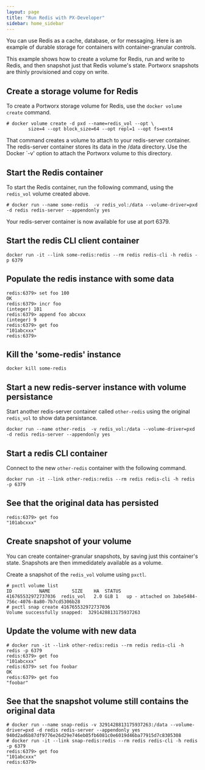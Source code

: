 ```yaml
---
layout: page
title: "Run Redis with PX-Developer"
sidebar: home_sidebar
---
```

You can use Redis as a cache, database, or for messaging. Here is an example of durable storage for containers with container-granular controls.

This example shows how to create a volume for Redis, run and write to Redis, and then snapshot just that Redis volume's state. Portworx snapshots are thinly provisioned and copy on write.

## Create a storage volume for Redis

To create a Portworx storage volume for Redis, use the `docker volume create` command.

```
# docker volume create -d pxd --name=redis_vol --opt \
     	size=4 --opt block_size=64 --opt repl=1 --opt fs=ext4
```

That command creates a volume to attach to your redis-server container. The redis-server container stores its data in the /data directory. Use the Docker `-v' option to attach the Portworx volume to this directory.  

## Start the Redis container

To start the Redis container, run the following command, using the `redis_vol` volume created above.

```
# docker run --name some-redis  -v redis_vol:/data --volume-driver=pxd  -d redis redis-server --appendonly yes
```

Your redis-server container is now available for use at port 6379.

## Start the redis CLI client container

```
docker run -it --link some-redis:redis --rm redis redis-cli -h redis -p 6379
```

## Populate the redis instance with some data

```
redis:6379> set foo 100
OK
redis:6379> incr foo
(integer) 101
redis:6379> append foo abcxxx
(integer) 9
redis:6379> get foo
"101abcxxx"
redis:6379>
```

## Kill the 'some-redis' instance

```
docker kill some-redis
```

## Start a new redis-server instance with volume persistance

Start another redis-server container called `other-redis` using the original `redis_vol` to show data persistance.

```
docker run --name other-redis  -v redis_vol:/data --volume-driver=pxd  -d redis redis-server --appendonly yes
```

## Start a redis CLI container

Connect to the new `other-redis` container with the following command.

```
docker run -it --link other-redis:redis --rm redis redis-cli -h redis -p 6379
```

## See that the original data has persisted

```
redis:6379> get foo
"101abcxxx"
```

## Create snapshot of your volume

You can create container-granular snapshots, by saving just this container's state. Snapshots are then immedidately available as a volume.  

Create a snapshot of the `redis_vol` volume using `pxctl`.

```
# pxctl volume list
ID			NAME		SIZE	HA	STATUS
416765532972737036	redis_vol	2.0 GiB	1	up - attached on 3abe5484-756c-4076-8a80-7b7cd5306b28
# pxctl snap create 416765532972737036
Volume successfully snapped:  3291428813175937263
```

## Update the volume with new data

```
# docker run -it --link other-redis:redis --rm redis redis-cli -h redis -p 6379
redis:6379> get foo
"101abcxxx"
redis:6379> set foo foobar
OK
redis:6379> get foo
"foobar"
```

## See that the snapshot volume still contains the original data

```
# docker run --name snap-redis -v 3291428813175937263:/data --volume-driver=pxd -d redis redis-server --appendonly yes
940d2ad6b87df9776e26d29e746eb05fb6081c0e6019d46ba77915d7c8305308
# docker run -it --link snap-redis:redis --rm redis redis-cli -h redis -p 6379
redis:6379> get foo
"101abcxxx"
redis:6379>
```
